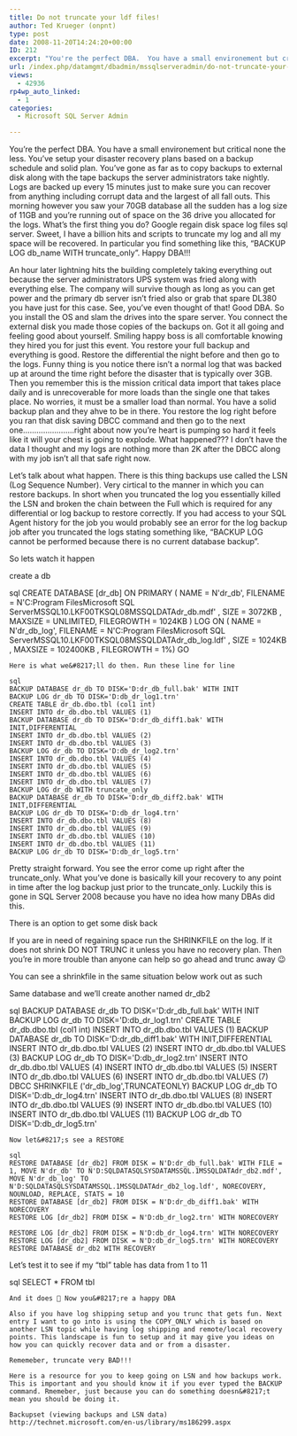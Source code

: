 ```yaml
---
title: Do not truncate your ldf files!
author: Ted Krueger (onpnt)
type: post
date: 2008-11-20T14:24:20+00:00
ID: 212
excerpt: "You're the perfect DBA.  You have a small environement but critical none the less.  You've setup your disaster recovery plans based on a backup schedule and solid plan.  You've gone as far as to copy backups to external disk along with the tape backups&hellip;"
url: /index.php/datamgmt/dbadmin/mssqlserveradmin/do-not-truncate-your-ldf-files/
views:
  - 42936
rp4wp_auto_linked:
  - 1
categories:
  - Microsoft SQL Server Admin

---
```

You&#8217;re the perfect DBA. You have a small environement but critical none the less. You&#8217;ve setup your disaster recovery plans based on a backup schedule and solid plan. You&#8217;ve gone as far as to copy backups to external disk along with the tape backups the server administrators take nightly. Logs are backed up every 15 minutes just to make sure you can recover from anything including corrupt data and the largest of all fall outs. This morning however you saw your 70GB database all the sudden has a log size of 11GB and you&#8217;re running out of space on the 36 drive you allocated for the logs. What&#8217;s the first thing you do? Google regain disk space log files sql server. Sweet, I have a billion hits and scripts to truncate my log and all my space will be recovered. In particular you find something like this, &#8220;BACKUP LOG db\_name WITH truncate\_only&#8221;. Happy DBA!!!

An hour later lightning hits the building completely taking everything out because the server administrators UPS system was fried along with everything else. The company will survive though as long as you can get power and the primary db server isn&#8217;t fried also or grab that spare DL380 you have just for this case. See, you&#8217;ve even thought of that! Good DBA. So you install the OS and slam the drives into the spare server. You connect the external disk you made those copies of the backups on. Got it all going and feeling good about yourself. Smiling happy boss is all comfortable knowing they hired you for just this event. You restore your full backup and everything is good. Restore the differential the night before and then go to the logs. Funny thing is you notice there isn&#8217;t a normal log that was backed up at around the time right before the disaster that is typically over 3GB. Then you remember this is the mission critical data import that takes place daily and is unrecoverable for more loads than the single one that takes place. No worries, it must be a smaller load than normal. You have a solid backup plan and they ahve to be in there. You restore the log right before you ran that disk saving DBCC command and then go to the next one&#8230;&#8230;&#8230;&#8230;&#8230;&#8230;&#8230;..right about now you&#8217;re heart is pumping so hard it feels like it will your chest is going to explode. What happened??? I don&#8217;t have the data I thought and my logs are nothing more than 2K after the DBCC along with my job isn&#8217;t all that safe right now.

Let&#8217;s talk about what happen. There is this thing backups use called the LSN (Log Sequence Number). Very cirtical to the manner in which you can restore backups. In short when you truncated the log you essentially killed the LSN and broken the chain between the Full which is required for any differential or log backup to restore correctly. If you had access to your SQL Agent history for the job you would probably see an error for the log backup job after you truncated the logs stating something like, &#8220;BACKUP LOG cannot be performed because there is no current database backup&#8221;. 

So lets watch it happen

create a db 

sql
CREATE DATABASE [dr_db] ON PRIMARY 
( NAME = N'dr_db', FILENAME = N'C:Program FilesMicrosoft SQL ServerMSSQL10.LKF00TKSQL08MSSQLDATAdr_db.mdf' , SIZE = 3072KB , MAXSIZE = UNLIMITED, FILEGROWTH = 1024KB )
LOG ON 
( NAME = N'dr_db_log', FILENAME = N'C:Program FilesMicrosoft SQL ServerMSSQL10.LKF00TKSQL08MSSQLDATAdr_db_log.ldf' , SIZE = 1024KB , MAXSIZE = 102400KB , FILEGROWTH = 1%)
GO
```
Here is what we&#8217;ll do then. Run these line for line

sql
BACKUP DATABASE dr_db TO DISK='D:dr_db_full.bak' WITH INIT
BACKUP LOG dr_db TO DISK='D:db_dr_log1.trn'
CREATE TABLE dr_db.dbo.tbl (col1 int)
INSERT INTO dr_db.dbo.tbl VALUES (1)
BACKUP DATABASE dr_db TO DISK='D:dr_db_diff1.bak' WITH INIT,DIFFERENTIAL
INSERT INTO dr_db.dbo.tbl VALUES (2)
INSERT INTO dr_db.dbo.tbl VALUES (3)
BACKUP LOG dr_db TO DISK='D:db_dr_log2.trn'
INSERT INTO dr_db.dbo.tbl VALUES (4)
INSERT INTO dr_db.dbo.tbl VALUES (5)
INSERT INTO dr_db.dbo.tbl VALUES (6)
INSERT INTO dr_db.dbo.tbl VALUES (7)
BACKUP LOG dr_db WITH truncate_only
BACKUP DATABASE dr_db TO DISK='D:dr_db_diff2.bak' WITH INIT,DIFFERENTIAL
BACKUP LOG dr_db TO DISK='D:db_dr_log4.trn'
INSERT INTO dr_db.dbo.tbl VALUES (8)
INSERT INTO dr_db.dbo.tbl VALUES (9)
INSERT INTO dr_db.dbo.tbl VALUES (10)
INSERT INTO dr_db.dbo.tbl VALUES (11)
BACKUP LOG dr_db TO DISK='D:db_dr_log5.trn'
```
Pretty straight forward. You see the error come up right after the truncate\_only. What you&#8217;ve done is basically kill your recovery to any point in time after the log backup just prior to the truncate\_only. Luckily this is gone in SQL Server 2008 because you have no idea how many DBAs did this.

There is an option to get some disk back

If you are in need of regaining space run the SHRINKFILE on the log. If it does not shrink DO NOT TRUNC it unless you have no recovery plan. Then you&#8217;re in more trouble than anyone can help so go ahead and trunc away 😉

You can see a shrinkfile in the same situation below work out as such

Same database and we&#8217;ll create another named dr_db2

sql
BACKUP DATABASE dr_db TO DISK='D:dr_db_full.bak' WITH INIT
BACKUP LOG dr_db TO DISK='D:db_dr_log1.trn'
CREATE TABLE dr_db.dbo.tbl (col1 int)
INSERT INTO dr_db.dbo.tbl VALUES (1)
BACKUP DATABASE dr_db TO DISK='D:dr_db_diff1.bak' WITH INIT,DIFFERENTIAL
INSERT INTO dr_db.dbo.tbl VALUES (2)
INSERT INTO dr_db.dbo.tbl VALUES (3)
BACKUP LOG dr_db TO DISK='D:db_dr_log2.trn'
INSERT INTO dr_db.dbo.tbl VALUES (4)
INSERT INTO dr_db.dbo.tbl VALUES (5)
INSERT INTO dr_db.dbo.tbl VALUES (6)
INSERT INTO dr_db.dbo.tbl VALUES (7)
DBCC SHRINKFILE ('dr_db_log',TRUNCATEONLY)
BACKUP LOG dr_db TO DISK='D:db_dr_log4.trn'
INSERT INTO dr_db.dbo.tbl VALUES (8)
INSERT INTO dr_db.dbo.tbl VALUES (9)
INSERT INTO dr_db.dbo.tbl VALUES (10)
INSERT INTO dr_db.dbo.tbl VALUES (11)
BACKUP LOG dr_db TO DISK='D:db_dr_log5.trn'
```
Now let&#8217;s see a RESTORE

sql
RESTORE DATABASE [dr_db2] FROM DISK = N'D:dr_db_full.bak' WITH FILE = 1, MOVE N'dr_db' TO N'D:SQLDATASQLSYSDATAMSSQL.1MSSQLDATAdr_db2.mdf', MOVE N'dr_db_log' TO N'D:SQLDATASQLSYSDATAMSSQL.1MSSQLDATAdr_db2_log.ldf', NORECOVERY, NOUNLOAD, REPLACE, STATS = 10
RESTORE DATABASE [dr_db2] FROM DISK = N'D:dr_db_diff1.bak' WITH NORECOVERY
RESTORE LOG [dr_db2] FROM DISK = N'D:db_dr_log2.trn' WITH NORECOVERY

RESTORE LOG [dr_db2] FROM DISK = N'D:db_dr_log4.trn' WITH NORECOVERY
RESTORE LOG [dr_db2] FROM DISK = N'D:db_dr_log5.trn' WITH NORECOVERY
RESTORE DATABASE dr_db2 WITH RECOVERY
```
Let&#8217;s test it to see if my &#8220;tbl&#8221; table has data from 1 to 11

sql
SELECT * FROM tbl
```
And it does 🙂 Now you&#8217;re a happy DBA

Also if you have log shipping setup and you trunc that gets fun. Next entry I want to go into is using the COPY_ONLY which is based on another LSN topic while having log shipping and remote/local recovery points. This landscape is fun to setup and it may give you ideas on how you can quickly recover data and or from a disaster.

Rememeber, truncate very BAD!!!

Here is a resource for you to keep going on LSN and how backups work. This is important and you should know it if you ever typed the BACKUP command. Rmemeber, just because you can do something doesn&#8217;t mean you should be doing it.

Backupset (viewing backups and LSN data) http://technet.microsoft.com/en-us/library/ms186299.aspx